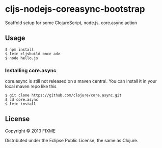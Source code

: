 # cljs-nodejs-coreasync-bootstrap

Scaffold setup for some ClojureScript, node.js, core.async action

## Usage

```
$ npm install
$ lein cljsbuild once adv
$ node hello.js
```

### Installing core.async

core.async is still not released on a maven central. You can install it in your local maven repo like this

```
$ git clone https://github.com/clojure/core.async.git
$ cd core.async
$ lein install
```

## License

Copyright © 2013 FIXME

Distributed under the Eclipse Public License, the same as Clojure.
